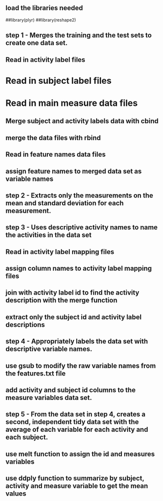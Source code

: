 ## load the libraries needed
##library(plyr)
##library(reshape2)

## step 1 - Merges the training and the test sets to create one data set.

## Read in activity label files

# Read in subject label files

# Read in main measure data files

## Merge subject and activity labels data with cbind

## merge the data files with rbind

## Read in feature names data files

## assign feature names to merged data set as variable names

## step 2 - Extracts only the measurements on the mean and standard deviation for each measurement. 


## step 3 - Uses descriptive activity names to name the activities in the data set

## Read in activity label mapping files

## assign column names to activity label mapping files

## join with activity label id to find the activity description with the merge function

## extract only the subject id and activity label descriptions

## step 4 - Appropriately labels the data set with descriptive variable names. 
## use gsub to modify the raw variable names from the features.txt file

## add activity and subject id columns to the measure variables data set. 

## step 5 - From the data set in step 4, creates a second, independent tidy data set with the average of each variable for each activity and each subject.
## use melt function to assign the id and measures variables
## use ddply function to summarize by subject, activity and measure variable to get the mean values 

